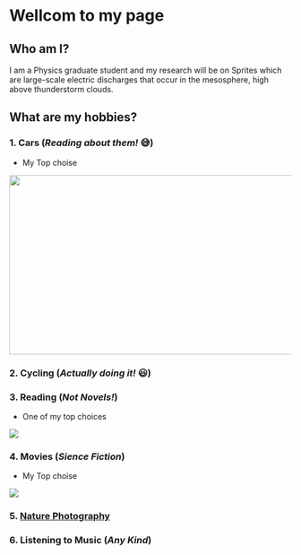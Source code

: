 # Wellcom to my page

## Who am I?
I am a Physics graduate student and my research will be on Sprites which are large-scale electric discharges that occur in the mesosphere, high above thunderstorm clouds.

## What are my hobbies?
### 1. Cars (_Reading about them!_ :sweat_smile:)
- My Top choise
<picture>
<img src="https://images.hgmsites.net/lrg/mercedes-benz-mclaren-slr_100234197_l.jpg" width="512" height="320">
</picture> 

### 2. Cycling (_Actually doing it!_ :smiley:)
### 3. Reading (_Not Novels!_)
- One of my top choices
<picture>
<img src="https://m.media-amazon.com/images/I/51amHWNAArL._SX331_BO1,204,203,200_.jpg">
</picture>

### 4. Movies (_Sience Fiction_)
- My Top choise
<img src="https://pics.filmaffinity.com/The_Matrix-155050517-mmed.jpg">

### 5. [Nature Photography](https://www.viewbug.com/member/M-Motamedi)
### 6. Listening to Music (_Any Kind_)

